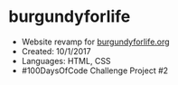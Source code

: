 # burgundyforlife

* Website revamp for [burgundyforlife.org](http://burgundyforlife.org)
* Created: 10/1/2017
* Languages: HTML, CSS
* #100DaysOfCode Challenge Project #2
